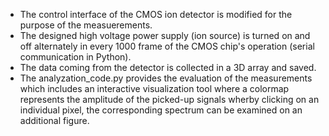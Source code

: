 - The control interface of the CMOS ion detector is modified for the purpose of the measuerements.
- The designed high voltage power supply (ion source) is turned on and off alternately in every 1000 frame of the CMOS chip's operation (serial communication in Python).
- The data coming from the detector is collected in a 3D array and saved.
- The analyzation_code.py provides the evaluation of the measurements which includes an interactive visualization tool where a colormap represents the amplitude of the picked-up signals wherby clicking on an individual pixel, the corresponding spectrum can be examined on an additional figure.
